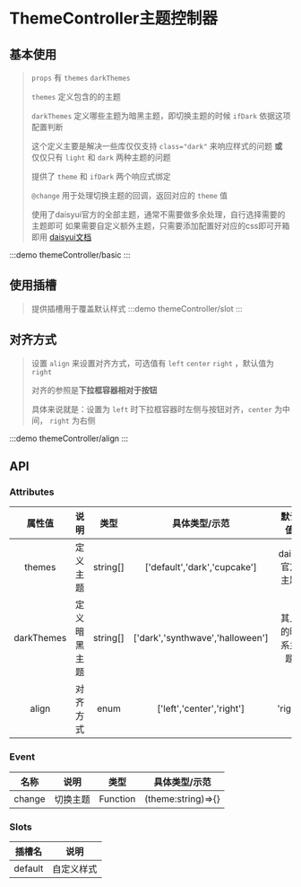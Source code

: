 # ThemeController主题控制器

## 基本使用 
> `props` 有 `themes` `darkThemes` 
>>
> `themes` 定义包含的的主题
>>
> `darkThemes` 定义哪些主题为暗黑主题，即切换主题的时候 `ifDark` 依据这项配置判断
> >
> 这个定义主要是解决一些库仅仅支持 `class="dark"` 来响应样式的问题 **或** 仅仅只有 `light` 和 `dark` 两种主题的问题
> >
> 提供了 `theme` 和 `ifDark` 两个响应式绑定 
> >
> `@change` 用于处理切换主题的回调，返回对应的 `theme` 值
>>
>使用了daisyui官方的全部主题，通常不需要做多余处理，自行选择需要的主题即可
如果需要自定义额外主题，只需要添加配置好对应的css即可开箱即用 
[daisyui文档](https://daisyui.com/docs/themes/)

:::demo themeController/basic
:::


## 使用插槽 
> 提供插槽用于覆盖默认样式
:::demo themeController/slot
:::

## 对齐方式 
> 设置 `align` 来设置对齐方式，可选值有 `left` `center` `right` ，默认值为 `right`
>>
> 对齐的参照是**下拉框容器相对于按钮**
>>
> 具体来说就是：设置为 `left` 时下拉框容器时左侧与按钮对齐，`center` 为中间， `right` 为右侧


:::demo themeController/align
:::

## API


### Attributes

|   属性值   |     说明     |   类型   |          具体类型/示范           |     默认值     |
| :--------: | :----------: | :------: | :------------------------------: | :------------: |
|   themes   |   定义主题   | string[] |   ['default','dark','cupcake']   | daisy官方主题  |
| darkThemes | 定义暗黑主题 | string[] | ['dark','synthwave','halloween'] | 其上的暗系主题 |
|   align    |   对齐方式   |   enum   |    ['left','center','right']     |    'right'     |


### Event

|  名称  |   说明   |   类型   |   具体类型/示范    |
| :----: | :------: | :------: | :----------------: |
| change | 切换主题 | Function | (theme:string)=>{} |

### Slots


| 插槽名  |    说明    |
| :-----: | :--------: |
| default | 自定义样式 |